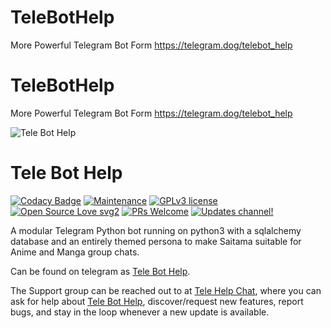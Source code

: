 # TeleBotHelp
More Powerful Telegram Bot Form https://telegram.dog/telebot_help
# TeleBotHelp

More Powerful Telegram Bot Form https://telegram.dog/telebot_help

![ Tele Bot Help](https://telegra.ph/file/514abb4cdfb99b165e59e.jpg)

# Tele Bot Help

[![Codacy Badge](https://api.codacy.com/project/badge/Grade/6141417ceaf84545bab6bd671503df51)](https://app.codacy.com/gh/AnimeKaizoku/SaitamaRobot?utm_source=github.com&utm_medium=referral&utm_content=AnimeKaizoku/SaitamaRobot&utm_campaign=Badge_Grade_Settings)  [![Maintenance](https://img.shields.io/badge/Maintained%3F-yes-green.svg)](https://GitHub.com/Naereen/StrapDown.js/graphs/commit-activity) [![GPLv3 license](https://img.shields.io/badge/License-GPLv3-blue.svg)](https://perso.crans.org/besson/LICENSE.html) [![Open Source Love svg2](https://badges.frapsoft.com/os/v2/open-source.svg?v=103)](https://github.com/ellerbrock/open-source-badges/) [![PRs Welcome](https://img.shields.io/badge/PRs-welcome-brightgreen.svg?style=flat-square)](https://makeapullrequest.com) [![Updates channel!](https://img.shields.io/badge/Join%20Channel-!-red)](https://t.me/telebot_help)

A modular Telegram Python bot running on python3 with a sqlalchemy database and an entirely themed persona to make Saitama suitable for Anime and Manga group chats. 

Can be found on telegram as [Tele Bot Help](https://t.me/Telebot_help).

The Support group can be reached out to at [Tele Help Chat](https://t.me/telebot_help), where you can ask for help about [ Tele Bot Help](https://t.me/TeleBotHelperChat), discover/request new features, report bugs, and stay in the loop whenever a new update is available. 
